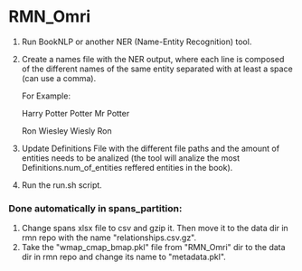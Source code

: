 # RMN_Omri

1. Run BookNLP or another NER (Name-Entity Recognition) tool.
2. Create a names file with the NER output, where each line is composed 
   of the different names of the same entity separated with 
   at least a space (can use a comma).

   For Example:


   Harry Potter    Potter    Mr Potter
   
   Ron Wiesley     Wiesly    Ron    
   

3. Update Definitions File with the different file paths and 
   the amount of entities needs to be analized (the tool will analize the 
   most Definitions.num_of_entities reffered entities in the book).
4. Run the run.sh script.



### Done automatically in spans_partition:

1. Change spans xlsx file to csv and gzip it. Then move it to the data dir in rmn repo with
   the name "relationships.csv.gz".
2. Take the "wmap_cmap_bmap.pkl" file from "RMN_Omri" dir to the data dir in rmn repo and change its name to "metadata.pkl".